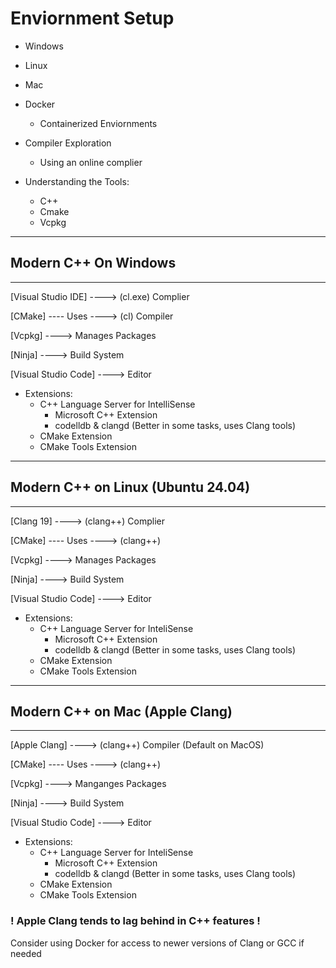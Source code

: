 # Enviornment Setup

- Windows
- Linux
- Mac
- Docker
    - Containerized Enviornments
- Compiler Exploration
    - Using an online complier

- Understanding the Tools:
    - C++
    - Cmake
    - Vcpkg


---
## Modern C++ On Windows
---
[Visual Studio IDE] ----> (cl.exe) Complier

[CMake] ---- Uses ----> (cl) Compiler

[Vcpkg] ----> Manages Packages

[Ninja] ----> Build System

[Visual Studio Code] ----> Editor

- Extensions:
    - C++ Language Server for IntelliSense
        - Microsoft C++ Extension
        - codelldb & clangd (Better in some tasks, uses Clang tools)
    - CMake Extension
    - CMake Tools Extension


---
## Modern C++ on Linux (Ubuntu 24.04)
---
[Clang 19] ----> (clang++) Complier

[CMake] ---- Uses ----> (clang++)

[Vcpkg] ----> Manages Packages

[Ninja] ----> Build System

[Visual Studio Code] ----> Editor

- Extensions:
    - C++ Language Server for InteliSense
        - Microsoft C++ Extension
        - codelldb & clangd (Better in some tasks, uses Clang tools)
    - CMake Extension
    - CMake Tools Extension

---
## Modern C++ on Mac (Apple Clang)
---

[Apple Clang] ----> (clang++) Compiler (Default on MacOS)

[CMake] ---- Uses ----> (clang++)

[Vcpkg] ----> Manganges Packages

[Ninja] ----> Build System

[Visual Studio Code] ----> Editor

- Extensions:
    - C++ Language Server for InteliSense
        - Microsoft C++ Extension
        - codelldb & clangd (Better in some tasks, uses Clang tools)
    - CMake Extension
    - CMake Tools Extension

### **! Apple Clang tends to lag behind in C++ features !**

Consider using Docker for access to newer versions of Clang or GCC if needed